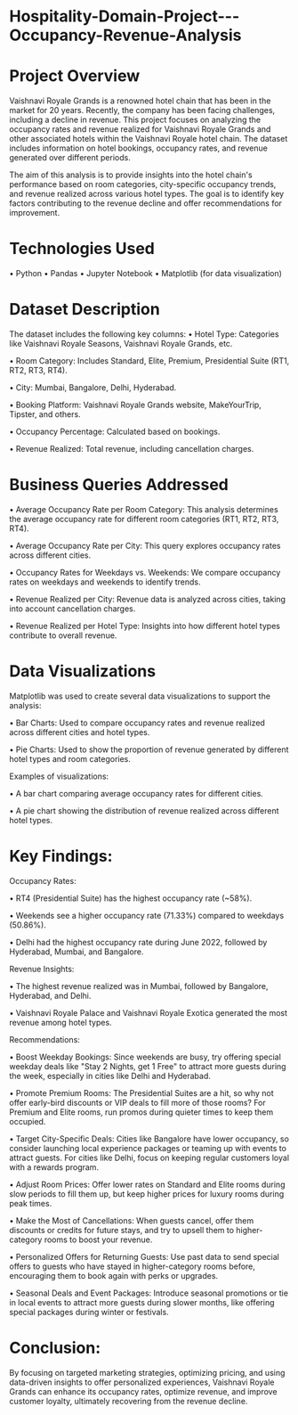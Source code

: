 # Hospitality-Domain-Project---Occupancy-Revenue-Analysis

# Project Overview 

Vaishnavi Royale Grands is a renowned hotel chain that has been in the market for 20 years. Recently, the company has been facing challenges, including a decline in revenue. This project focuses on analyzing the occupancy rates and revenue realized for Vaishnavi Royale Grands and other associated hotels within the Vaishnavi Royale hotel chain. The dataset includes information on hotel bookings, occupancy rates, and revenue generated over different periods.

The aim of this analysis is to provide insights into the hotel chain's performance based on room categories, city-specific occupancy trends, and revenue realized across various hotel types. The goal is to identify key factors contributing to the revenue decline and offer recommendations for improvement.

# Technologies Used
•	Python
•	Pandas
•	Jupyter Notebook
•	Matplotlib (for data visualization)

# 	Dataset Description
The dataset includes the following key columns:
•	Hotel Type: Categories like Vaishnavi Royale Seasons, Vaishnavi Royale Grands, etc.

•	Room Category: Includes Standard, Elite, Premium, Presidential Suite (RT1, RT2, RT3, RT4).

•	City: Mumbai, Bangalore, Delhi, Hyderabad.

•	Booking Platform: Vaishnavi Royale Grands website, MakeYourTrip, Tipster, and others.

•	Occupancy Percentage: Calculated based on bookings.

•	Revenue Realized: Total revenue, including cancellation charges.

# Business Queries Addressed
•	Average Occupancy Rate per Room Category: This analysis determines the average occupancy rate for different room categories (RT1, RT2, RT3, RT4).

•	Average Occupancy Rate per City: This query explores occupancy rates across different cities.

•	Occupancy Rates for Weekdays vs. Weekends: We compare occupancy rates on weekdays and weekends to identify trends.

•	Revenue Realized per City: Revenue data is analyzed across cities, taking into account cancellation charges.

•	Revenue Realized per Hotel Type: Insights into how different hotel types contribute to overall revenue.

# Data Visualizations

Matplotlib was used to create several data visualizations to support the analysis:

•	Bar Charts: Used to compare occupancy rates and revenue realized across different cities and hotel types.

•	Pie Charts: Used to show the proportion of revenue generated by different hotel types and room categories.


Examples of visualizations:

•	A bar chart comparing average occupancy rates for different cities.

•	A pie chart showing the distribution of revenue realized across different hotel types.

# Key Findings:

Occupancy Rates:

•	RT4 (Presidential Suite) has the highest occupancy rate (~58%).

•	Weekends see a higher occupancy rate (71.33%) compared to weekdays (50.86%).

•	Delhi had the highest occupancy rate during June 2022, followed by Hyderabad, Mumbai, and Bangalore.


Revenue Insights:

•	The highest revenue realized was in Mumbai, followed by Bangalore, Hyderabad, and Delhi.

•	Vaishnavi Royale Palace and Vaishnavi Royale Exotica generated the most revenue among hotel types.

Recommendations:

•	Boost Weekday Bookings: Since weekends are busy, try offering special weekday deals like "Stay 2 Nights, get 1 Free" to attract more guests during the week, especially in cities like Delhi and Hyderabad.

•	Promote Premium Rooms: The Presidential Suites are a hit, so why not offer early-bird discounts or VIP deals to fill more of those rooms? For Premium and Elite rooms, run promos during quieter times to keep them occupied.

•	Target City-Specific Deals: Cities like Bangalore have lower occupancy, so consider launching local experience packages or teaming up with events to attract guests. For cities like Delhi, focus on keeping regular customers loyal with a rewards program.

•	Adjust Room Prices: Offer lower rates on Standard and Elite rooms during slow periods to fill them up, but keep higher prices for luxury rooms during peak times.

•	Make the Most of Cancellations: When guests cancel, offer them discounts or credits for future stays, and try to upsell them to higher-category rooms to boost your revenue.

•	Personalized Offers for Returning Guests: Use past data to send special offers to guests who have stayed in higher-category rooms before, encouraging them to book again with perks or upgrades.

•	Seasonal Deals and Event Packages: Introduce seasonal promotions or tie in local events to attract more guests during slower months, like offering special packages during winter or festivals.

# Conclusion:

By focusing on targeted marketing strategies, optimizing pricing, and using data-driven insights to offer personalized experiences, Vaishnavi Royale Grands can enhance its occupancy rates, optimize revenue, and improve customer loyalty, ultimately recovering from the revenue decline.
